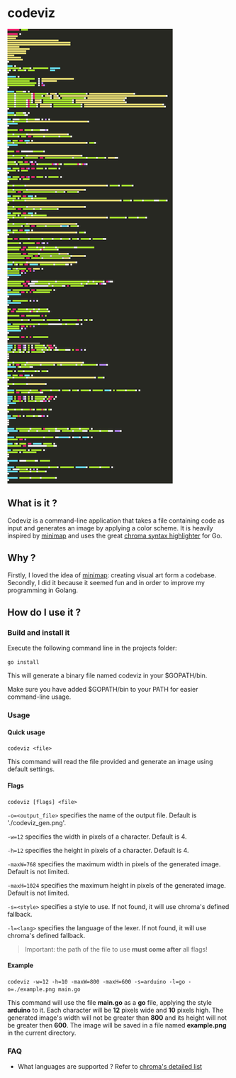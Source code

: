 # codeviz

![codeviz](https://github.com/dancing-koala/codeviz/blob/master/codeviz_gen.png)

## What is it ?

Codeviz is a command-line application that takes a file containing code as input and generates an image by applying a color scheme.
It is heavily inspired by [minimap](https://github.com/Ivoah/minimap) and uses the great [chroma syntax highlighter](https://github.com/alecthomas/chroma) for Go.

## Why ?

Firstly, I loved the idea of [minimap](https://github.com/Ivoah/minimap): creating visual art form a codebase.
Secondly, I did it because it seemed fun and in order to improve my programming in Golang.

## How do I use it ?

### Build and install it

Execute the following command line in the projects folder:

`go install`

This will generate a binary file named codeviz in your $GOPATH/bin.

Make sure you have added $GOPATH/bin to your PATH for easier command-line usage.

### Usage

#### Quick usage

`codeviz <file>`

This command will read the file provided and generate an image using default settings.

#### Flags

`codeviz [flags] <file>`

`-o=<output_file>` specifies the name of the output file. Default is './codeviz_gen.png'.


`-w=12` specifies the width in pixels of a character. Default is 4.


`-h=12` specifies the height in pixels of a character. Default is 4.


`-maxW=768` specifies the maximum width in pixels of the generated image. Default is not limited.


`-maxH=1024` specifies the maximum height in pixels of the generated image. Default is not limited.


`-s=<style>` specifies a style to use. If not found, it will use chroma's defined fallback.


`-l=<lang>` specifies the language of the lexer. If not found, it will use chroma's defined fallback.

>Important: the path of the file to use **must come after** all flags!

#### Example

`codeviz -w=12 -h=10 -maxW=800 -maxH=600 -s=arduino -l=go -o=./example.png main.go`

This command will use the file **main.go** as a **go** file, applying the style **arduino** to it.
Each character will be **12** pixels wide and **10** pixels high.
The generated image's width will not be greater than **800** and its height will not be greater then **600**.
The image will be saved in a file named **example.png** in the current directory.

### FAQ

* What languages are supported ? Refer to [chroma's detailed list](https://github.com/alecthomas/chroma#supported-languages)
